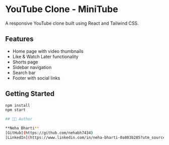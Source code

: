 # YouTube Clone - MiniTube

A responsive YouTube clone built using React and Tailwind CSS.

## Features

- Home page with video thumbnails
- Like & Watch Later functionality
- Shorts page
- Sidebar navigation
- Search bar
- Footer with social links

## Getting Started

```bash
npm install
npm start

## 👩‍💻 Author

**Neha Bharti**  
[GitHub](https://github.com/nehabh7434)  
[LinkedIn](https://www.linkedin.com/in/neha-bharti-0a803b285?utm_source=share&utm_campaign=share_via&utm_content=profile&utm_medium=android_app)  

